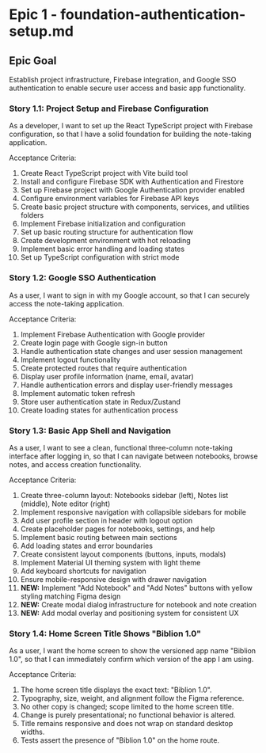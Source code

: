# Epic 1 - foundation-authentication-setup.md


## Epic Goal

Establish project infrastructure, Firebase integration, and Google SSO authentication to enable secure user access and basic app functionality.

### Story 1.1: Project Setup and Firebase Configuration

As a developer,
I want to set up the React TypeScript project with Firebase configuration,
so that I have a solid foundation for building the note-taking application.

Acceptance Criteria:

1. Create React TypeScript project with Vite build tool
2. Install and configure Firebase SDK with Authentication and Firestore
3. Set up Firebase project with Google Authentication provider enabled
4. Configure environment variables for Firebase API keys
5. Create basic project structure with components, services, and utilities folders
6. Implement Firebase initialization and configuration
7. Set up basic routing structure for authentication flow
8. Create development environment with hot reloading
9. Implement basic error handling and loading states
10. Set up TypeScript configuration with strict mode

### Story 1.2: Google SSO Authentication

As a user,
I want to sign in with my Google account,
so that I can securely access the note-taking application.

Acceptance Criteria:

1. Implement Firebase Authentication with Google provider
2. Create login page with Google sign-in button
3. Handle authentication state changes and user session management
4. Implement logout functionality
5. Create protected routes that require authentication
6. Display user profile information (name, email, avatar)
7. Handle authentication errors and display user-friendly messages
8. Implement automatic token refresh
9. Store user authentication state in Redux/Zustand
10. Create loading states for authentication process

### Story 1.3: Basic App Shell and Navigation

As a user,
I want to see a clean, functional three-column note-taking interface after logging in,
so that I can navigate between notebooks, browse notes, and access creation functionality.

Acceptance Criteria:

1. Create three-column layout: Notebooks sidebar (left), Notes list (middle), Note editor (right)
2. Implement responsive navigation with collapsible sidebars for mobile
3. Add user profile section in header with logout option
4. Create placeholder pages for notebooks, settings, and help
5. Implement basic routing between main sections
6. Add loading states and error boundaries
7. Create consistent layout components (buttons, inputs, modals)
8. Implement Material UI theming system with light theme
9. Add keyboard shortcuts for navigation
10. Ensure mobile-responsive design with drawer navigation
11. **NEW:** Implement "Add Notebook" and "Add Notes" buttons with yellow styling matching Figma design
12. **NEW:** Create modal dialog infrastructure for notebook and note creation
13. **NEW:** Add modal overlay and positioning system for consistent UX

### Story 1.4: Home Screen Title Shows "Biblion 1.0"

As a user,
I want the home screen to show the versioned app name "Biblion 1.0",
so that I can immediately confirm which version of the app I am using.

Acceptance Criteria:

1. The home screen title displays the exact text: "Biblion 1.0".
2. Typography, size, weight, and alignment follow the Figma reference.
3. No other copy is changed; scope limited to the home screen title.
4. Change is purely presentational; no functional behavior is altered.
5. Title remains responsive and does not wrap on standard desktop widths.
6. Tests assert the presence of "Biblion 1.0" on the home route.